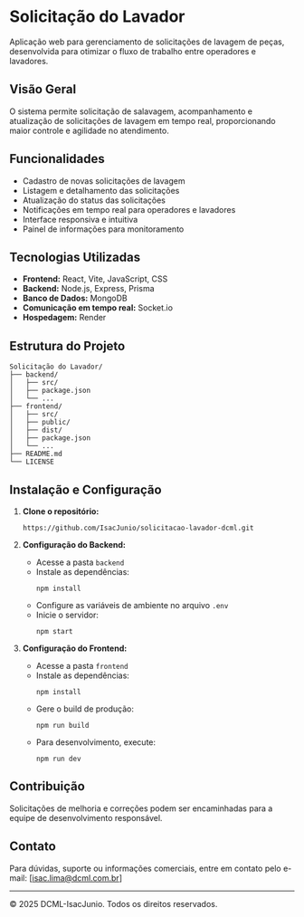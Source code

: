 # Solicitação do Lavador

Aplicação web para gerenciamento de solicitações de lavagem de peças, desenvolvida para otimizar o fluxo de trabalho entre operadores e lavadores.

## Visão Geral

O sistema permite solicitação de salavagem, acompanhamento e atualização de solicitações de lavagem em tempo real, proporcionando maior controle e agilidade no atendimento.

## Funcionalidades

- Cadastro de novas solicitações de lavagem
- Listagem e detalhamento das solicitações
- Atualização do status das solicitações
- Notificações em tempo real para operadores e lavadores
- Interface responsiva e intuitiva
- Painel de informações para monitoramento

## Tecnologias Utilizadas

- **Frontend:** React, Vite, JavaScript, CSS
- **Backend:** Node.js, Express, Prisma
- **Banco de Dados:** MongoDB
- **Comunicação em tempo real:** Socket.io
- **Hospedagem:** Render

## Estrutura do Projeto

```
Solicitação do Lavador/
├── backend/
│   ├── src/
│   ├── package.json
│   └── ...
├── frontend/
│   ├── src/
│   ├── public/
│   ├── dist/
│   ├── package.json
│   └── ...
├── README.md
└── LICENSE
```

## Instalação e Configuração

1. **Clone o repositório:**
   ```
   https://github.com/IsacJunio/solicitacao-lavador-dcml.git
   ```

2. **Configuração do Backend:**
   - Acesse a pasta `backend`
   - Instale as dependências:
     ```
     npm install
     ```
   - Configure as variáveis de ambiente no arquivo `.env`
   - Inicie o servidor:
     ```
     npm start
     ```

3. **Configuração do Frontend:**
   - Acesse a pasta `frontend`
   - Instale as dependências:
     ```
     npm install
     ```
   - Gere o build de produção:
     ```
     npm run build
     ```
   - Para desenvolvimento, execute:
     ```
     npm run dev
     ```

## Contribuição

Solicitações de melhoria e correções podem ser encaminhadas para a equipe de desenvolvimento responsável.

## Contato

Para dúvidas, suporte ou informações comerciais, entre em contato pelo e-mail: [isac.lima@dcml.com.br]

---

© 2025 DCML-IsacJunio. Todos os direitos reservados.